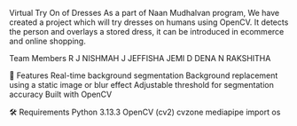 Virtual Try On of Dresses
As a part of Naan Mudhalvan program, We have created a project which will try dresses on humans using OpenCV. It detects the person and overlays a stored dress, it can be introduced in ecommerce and online shopping.

Team Members
R J NISHMAH
J JEFFISHA JEMI
D DENA
N RAKSHITHA

🎯 Features
Real-time background segmentation
Background replacement using a static image or blur effect
Adjustable threshold for segmentation accuracy
Built with OpenCV

🛠️ Requirements
Python 3.13.3
OpenCV (cv2)
cvzone
mediapipe
import os
